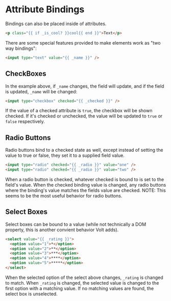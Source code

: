 # Attribute Bindings

Bindings can also be placed inside of attributes.

```html
<p class="{{ if _is_cool? }}cool{{ end }}">Text</p>
```

There are some special features provided to make elements work as "two way bindings":

```html
<input type="text" value="{{ _name }}" />
```

## CheckBoxes

In the example above, if ```_name``` changes, the field will update, and if the field is updated, ```_name``` will be changed:

```html
<input type="checkbox" checked="{{ _checked }}" />
```

If the value of a checked attribute is ```true```, the checkbox will be shown checked. If it's checked or unchecked, the value will be updated to ```true``` or ```false``` respectively.

## Radio Buttons

Radio buttons bind to a checked state as well, except instead of setting the value to true or false, they set it to a supplied field value.

```html
<input type="radio" checked="{{ _radio }}" value="one" />
<input type="radio" checked="{{ _radio }}" value="two" />
```

When a radio button is checked, whatever checked is bound to is set to the field's value.  When the checked binding value is changed, any radio buttons where the binding's value matches the fields value are checked.  NOTE: This seems to be the most useful behavior for radio buttons.

## Select Boxes

Select boxes can be bound to a value (while not technically a DOM property, this is another convient behavior Volt adds).

```html
<select value="{{ _rating }}">
  <option value="1">*</option>
  <option value="2">**</option>
  <option value="3">***</option>
  <option value="4">****</option>
  <option value="5">*****</option>
</select>
```

When the selected option of the select above changes, ```_rating``` is changed to match.  When ```_rating``` is changed, the selected value is changed to the first option with a matching value.  If no matching values are found, the select box is unselected.

